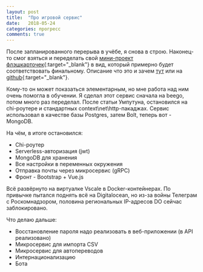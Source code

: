 ```yaml
---
layout: post
title:  "Про игровой сервис"
date:   2018-05-24
categories: прогресс
comments: true
---
```

После запланированного перерыва в учёбе, я снова в строю.
Наконец-то смог взяться и переделать свой [мини-проект флэшкарточек](http://flip.37yonub.ru){:target="_blank"} в вид, который примерно будет соответствовать финальному. Описание что это и зачем [тут](/progress/) или на [github](https://github.com/zaffka/newwords){:target="_blank"}.

Кому-то он может показаться элементарным, но мне работа над ним очень помогла в обучении.
Я сделал этот сервис сначала на beego, потом много раз переделал. После статьи Умпутуна, остановился на chi-роутере и стандартных context\net\http-пакаджах. Сервис использовал в качестве базы Postgres, затем Bolt, теперь вот - MongoDB.

На чём, в итоге остановился:
* Chi-роутер
* Serverless-авторизация (jwt)
* MongoDB для хранения
* Все настройки в переменных окружения
* Отправка почты через микросервис (gRPC)
* Фронт - Bootstrap + Vue.js

Всё развёрнуто на виртуалке Vscale в Docker-контейнерах.
По привычке пытался поднять всё на Digitalocean, но из-за войны Телеграм с Роскомнадзором, половина региональных IP-адресов DO сейчас заблокировано.

Что делаю дальше:
* Восстановление пароля надо реализовать в веб-приложении (в API реализовано)
* Микросервис для импорта CSV
* Микросервис для автопереводов
* Интернационализацию
* Бота